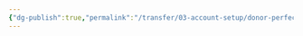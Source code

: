 ```yaml
---
{"dg-publish":true,"permalink":"/transfer/03-account-setup/donor-perfect/us/manual-build/"}
---
```


